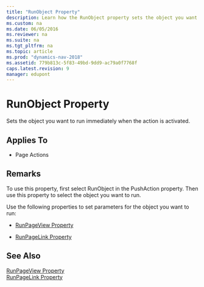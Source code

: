 ```yaml
---
title: "RunObject Property"
description: Learn how the RunObject property sets the object you want to run immediately when the action is activated.
ms.custom: na
ms.date: 06/05/2016
ms.reviewer: na
ms.suite: na
ms.tgt_pltfrm: na
ms.topic: article
ms.prod: "dynamics-nav-2018"
ms.assetid: 779b813c-5f83-49bd-9dd9-ac79a0f7768f
caps.latest.revision: 9
manager: edupont
---
```

# RunObject Property
Sets the object you want to run immediately when the action is activated.  
  
## Applies To  
  
-   Page Actions  
  
## Remarks  
 To use this property, first select RunObject in the PushAction property. Then use this property to select the object you want to run.  
  
 Use the following properties to set parameters for the object you want to run:  
  
-   [RunPageView Property](RunPageView-Property.md)  
  
-   [RunPageLink Property](RunPageLink-Property.md)  
  
## See Also  
 [RunPageView Property](RunPageView-Property.md)   
 [RunPageLink Property](RunPageLink-Property.md)